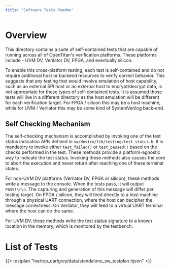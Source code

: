 ```yaml
---
title: "Software Tests Readme"
---
```


# Overview

This directory contains a suite of self-contained tests that are capable of running across all of OpenTitan's verification platforms.
These platforms include - UVM DV, Verilator DV, FPGA, and eventually silicon.

To enable this cross-platform testing, each test is self-contained and do not require additional host or backend resources to verify correct behavior.
This suggests that any testing that would involve emulation of host capability, such as an external SPI host or an external host to encrypt/decrypt data, is not appropriate for these types of self-contained tests.
It is assumed those tests will live in a different directory as the host emulation will be different for each verification target.
For FPGA / silicon this may be a host machine, while for UVM / Verilator this may be some kind of SystemVerilog back-end.

## Self Checking Mechanism

The self-checking mechanism is accomplished by invoking one of the test status indication APIs defined in `sw/device/lib/testing/test_status.h`.
It is mandatory to invoke either `test_failed()` or `test_passed()` based on the checks performed in the test.
These methods provide a platform-agnostic way to indicate the test status.
Invoking these methods also causes the core to abort the execution and never return after reaching one of these terminal states.

For non-UVM DV platforms (Verilator DV, FPGA or silicon), these methods write a message to the console.
When the tests pass, it will output `PASS!\r\n`.
The capturing and generation of this message will differ per testing target.
On FPGA / silicon, they will feed directly to a host machine through a physical UART connection, where the host can decipher the message correctness.
On Verilator, they will feed to a virtual UART terminal where the host can do the same.

For UVM DV, these methods write the test status signature to a known location in the memory, which is monitored by the testbench.

# List of Tests

{{< testplan "hw/top_earlgrey/data/standalone_sw_testplan.hjson" >}}
